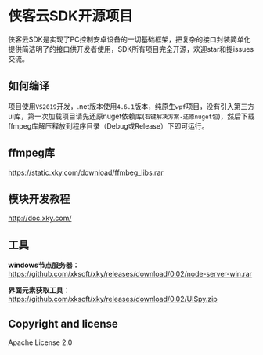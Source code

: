 # 侠客云SDK开源项目
侠客云SDK是实现了PC控制安卓设备的一切基础框架，把复杂的接口封装简单化提供简洁明了的接口供开发者使用，SDK所有项目完全开源，欢迎star和提issues交流。




## 如何编译
  
项目使用`VS2019`开发，.net版本使用`4.6.1`版本，纯原生`wpf`项目，没有引入第三方ui库，第一次加载项目请先还原nuget依赖库(`右键解决方案-还原nuget包`)，然后下载ffmpeg库解压释放到程序目录（Debug或Release）下即可运行。


## ffmpeg库
https://static.xky.com/download/ffmbeg_libs.rar




## 模块开发教程
http://doc.xky.com/


## 工具

**windows节点服务器：** https://github.com/xksoft/xky/releases/download/0.02/node-server-win.rar

**界面元素获取工具：** https://github.com/xksoft/xky/releases/download/0.02/UISpy.zip


## Copyright and license

Apache License 2.0
